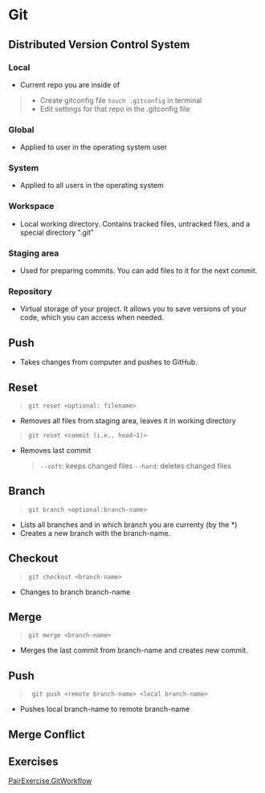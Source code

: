 # Git
## Distributed Version Control System
### Local
- Current repo you are inside of
> - Create gitconfig file `touch .gitconfig` in terminal
> - Edit settings for that repo in the .gitconfig file
### Global
- Applied to user in the operating system user
### System
 - Applied to all users in the operating system
### Workspace
 - Local working directory. Contains tracked files, untracked files, and a special directory ".git"
### Staging area
 - Used for preparing commits. You can add files to it for the next commit.
### Repository
 - Virtual storage of your project. It allows you to save versions of your code, which you can access when needed.

## Push
- Takes changes from computer and pushes to GitHub.

## Reset
> `git reset <optional: filename>`
- Removes all files <or just this file> from staging area, leaves it in working directory
> `git reset <commit (i.e., head~1)>`
- Removes last commit
    > `--soft`: keeps changed files
    > `--hard`: deletes changed files

## Branch
> `git branch <optional:branch-name>`
- Lists all branches and in which branch you are currenty (by the *)
- Creates a new branch with the branch-name.

## Checkout
> `git checkout <branch-name>`
- Changes to branch branch-name

## Merge
> `git merge <branch-name>`
- Merges the last commit from branch-name and creates new commit.

## Push
> ` git push <remote branch-name> <local branch-name>`
- Pushes local branch-name to remote branch-name

## Merge Conflict

## Exercises
[PairExercise.GitWorkflow](./Exercises/PairExercise.GitWorkflow)


<!--@nested-tags:git-GitHub-->
